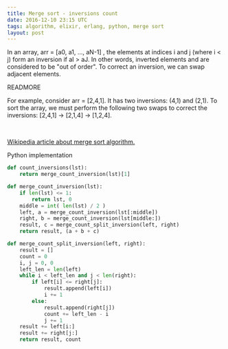 ```yaml
---
title: Merge sort - inversions count
date: 2016-12-10 23:15 UTC
tags: algorithm, elixir, erlang, python, merge sort
layout: post
---
```


In an array, arr = [a0, a1, ..., aN-1] , the elements at indices i and j  (where i < j) form an inversion if aI > aJ. In other words, inverted elements  and  are considered to be "out of order". To correct an inversion, we can swap adjacent elements.

READMORE

For example, consider arr = [2,4,1]. It has two inversions: (4,1) and (2,1). To sort the array, we must perform the following two swaps to correct the inversions:
[2,4,1] -> [2,1,4] -> [1,2,4].

<br>

[Wikipedia article about merge sort algorithm.](https://en.wikipedia.org/wiki/Merge_sort)<br>

Python implementation

```python
def count_inversions(lst):
    return merge_count_inversion(lst)[1]

def merge_count_inversion(lst):
    if len(lst) <= 1:
        return lst, 0
    middle = int( len(lst) / 2 )
    left, a = merge_count_inversion(lst[:middle])
    right, b = merge_count_inversion(lst[middle:])
    result, c = merge_count_split_inversion(left, right)
    return result, (a + b + c)

def merge_count_split_inversion(left, right):
    result = []
    count = 0
    i, j = 0, 0
    left_len = len(left)
    while i < left_len and j < len(right):
        if left[i] <= right[j]:
            result.append(left[i])
            i += 1
        else:
            result.append(right[j])
            count += left_len - i
            j += 1
    result += left[i:]
    result += right[j:]
    return result, count
```


